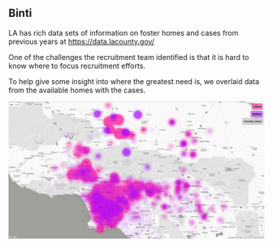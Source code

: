 Binti
------

LA has rich data sets of information on foster homes and cases from previous years at https://data.lacounty.gov/

One of the challenges the recruitment team identified is that it is hard to know where to focus recruitment efforts. 

To help give some insight into where the greatest need is, we overlaid data from the available homes with the cases.

![Alt text](/home_visualization.png?raw=true "Screenshot")
